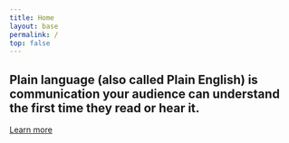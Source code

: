 ```yaml
---
title: Home
layout: base
permalink: /
top: false
---
```


<section class="usa-section usa-grid flex items-stretch">
<div class="usa-width-one-half">
  <h2>
    Plain language (also called Plain English) is communication your audience can understand the first time they read or hear it.
  </h2>
  <a class="usa-button usa-button-big usa-button-primary-alt" href="/law/">
    Learn more
  </a>
</div>
<div class="usa-width-one-half">

</div>
</section>
